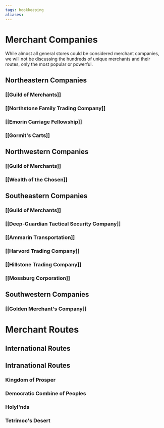 ```yaml
---
tags: bookkeeping
aliases:
---
```



# Merchant Companies
While almost all general stores could be considered merchant companies, we will not be discussing the hundreds of unique merchants and their routes, only the most popular or powerful.
## Northeastern Companies
### [[Guild of Merchants]]
### [[Northstone Family Trading Company]]
### [[Emorin Carriage Fellowship]]
### [[Gormit's Carts]]
## Northwestern Companies
### [[Guild of Merchants]]
### [[Wealth of the Chosen]]
## Southeastern Companies
### [[Guild of Merchants]]
### [[Deep-Guardian Tactical Security Company]]
### [[Ammarin Transportation]]
### [[Harvord Trading Company]]
### [[Hillstone Trading Company]]
### [[Mossburg Corporation]]
## Southwestern Companies
### [[Golden Merchant's Company]]
# Merchant Routes
## International Routes
## Intranational Routes
### Kingdom of Prosper
### Democratic Combine of Peoples
### Holyl'nds
### Tetrimoc's Desert